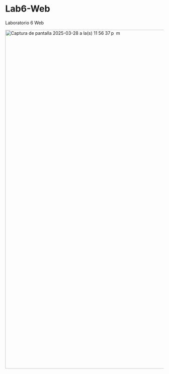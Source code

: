 # Lab6-Web
Laboratorio 6 Web


<img width="1077" alt="Captura de pantalla 2025-03-28 a la(s) 11 56 37 p  m" src="https://github.com/user-attachments/assets/ed800aa3-e113-4f58-b13b-9a1714224e0c" />
